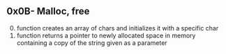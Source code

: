 ## 0x0B- Malloc, free
0. function creates an array of chars and initializes it with a specific char
1. function returns a pointer to newly allocated space in memory containing a copy of the string given as a parameter
